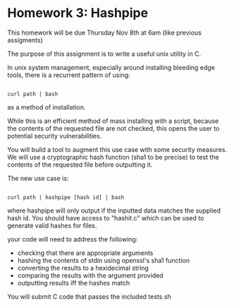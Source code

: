 Homework 3: Hashpipe
=====================

This homework will be due Thursday Nov 8th at 6am (like previous assigments)

The purpose of this assignment is to write a useful unix utility in C.

In unix system management, especially around installing bleeding edge tools, there is a recurrent pattern of using:

```

curl path | bash

```

as a method of installation.


While this is an efficient method of mass installing with a script, because the contents of the requested file are not checked,
this opens the user to potential security vulnerabilities.

You will build a tool to augment this use case with some security measures.
We will use a cryptographic hash function (sha1 to be precise) to test the contents of the requested file before outputting it.

The new use case is:

```

curl path | hashpipe [hash id] | bash

```

where hashpipe will only output if the inputted data matches the supplied hash id.
You should have access to "hashit.c" which can be used to generate valid hashes for files.

your code will need to address the following:

- checking that there are appropriate arguments
- hashing the contents of stdin using openssl's sha1 function
- converting the results to a hexidecimal string
- comparing the results with the argument provided
- outputting results iff the hashes match


You will submit C code that passes the included tests.sh
